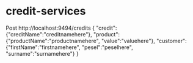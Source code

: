 # credit-services


Post http://localhost:9494/credits
{
        "credit":{"creditName":"creditnamehere"}, 
        "product":{"productName":"productnamehere", "value":"valuehere"},
        "customer":{"firstName":"firstnamehere", "pesel":"peselhere", "surname":"surnamehere"}
}
